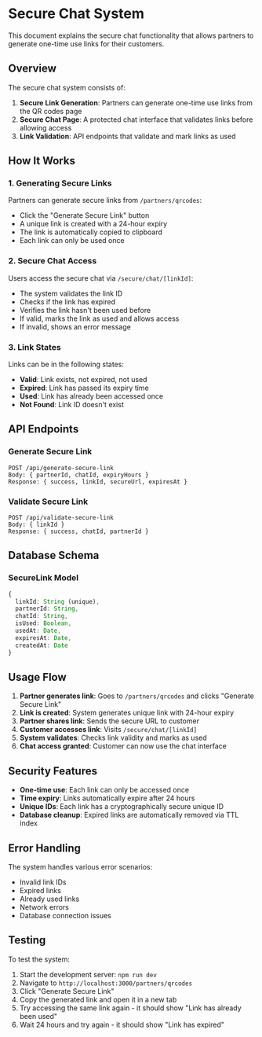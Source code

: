 # Secure Chat System

This document explains the secure chat functionality that allows partners to generate one-time use links for their customers.

## Overview

The secure chat system consists of:
1. **Secure Link Generation**: Partners can generate one-time use links from the QR codes page
2. **Secure Chat Page**: A protected chat interface that validates links before allowing access
3. **Link Validation**: API endpoints that validate and mark links as used

## How It Works

### 1. Generating Secure Links

Partners can generate secure links from `/partners/qrcodes`:
- Click the "Generate Secure Link" button
- A unique link is created with a 24-hour expiry
- The link is automatically copied to clipboard
- Each link can only be used once

### 2. Secure Chat Access

Users access the secure chat via `/secure/chat/[linkId]`:
- The system validates the link ID
- Checks if the link has expired
- Verifies the link hasn't been used before
- If valid, marks the link as used and allows access
- If invalid, shows an error message

### 3. Link States

Links can be in the following states:
- **Valid**: Link exists, not expired, not used
- **Expired**: Link has passed its expiry time
- **Used**: Link has already been accessed once
- **Not Found**: Link ID doesn't exist

## API Endpoints

### Generate Secure Link
```
POST /api/generate-secure-link
Body: { partnerId, chatId, expiryHours }
Response: { success, linkId, secureUrl, expiresAt }
```

### Validate Secure Link
```
POST /api/validate-secure-link
Body: { linkId }
Response: { success, chatId, partnerId }
```

## Database Schema

### SecureLink Model
```typescript
{
  linkId: String (unique),
  partnerId: String,
  chatId: String,
  isUsed: Boolean,
  usedAt: Date,
  expiresAt: Date,
  createdAt: Date
}
```

## Usage Flow

1. **Partner generates link**: Goes to `/partners/qrcodes` and clicks "Generate Secure Link"
2. **Link is created**: System generates unique link with 24-hour expiry
3. **Partner shares link**: Sends the secure URL to customer
4. **Customer accesses link**: Visits `/secure/chat/[linkId]`
5. **System validates**: Checks link validity and marks as used
6. **Chat access granted**: Customer can now use the chat interface

## Security Features

- **One-time use**: Each link can only be accessed once
- **Time expiry**: Links automatically expire after 24 hours
- **Unique IDs**: Each link has a cryptographically secure unique ID
- **Database cleanup**: Expired links are automatically removed via TTL index

## Error Handling

The system handles various error scenarios:
- Invalid link IDs
- Expired links
- Already used links
- Network errors
- Database connection issues

## Testing

To test the system:
1. Start the development server: `npm run dev`
2. Navigate to `http://localhost:3000/partners/qrcodes`
3. Click "Generate Secure Link"
4. Copy the generated link and open it in a new tab
5. Try accessing the same link again - it should show "Link has already been used"
6. Wait 24 hours and try again - it should show "Link has expired" 